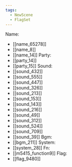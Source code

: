 ```yaml
---
tags:
  - NewScene
  - FlagSet
---
```

Name:
- [[name_65278]]
- [[name_8]]
- [[name_14]]
Party:
- [[party_14]]
- [[party_15]]
Sound:
- [[sound_432]]
- [[sound_555]]
- [[sound_447]]
- [[sound_326]]
- [[sound_213]]
- [[sound_153]]
- [[sound_143]]
- [[sound_216]]
- [[sound_49]]
- [[sound_312]]
- [[sound_524]]
- [[sound_709]]
- [[sound_39]]
Bgm:
- [[bgm_211]]
System:
- [[system_28]]
Fn:
- [[m5415_function9]]
Flag:
- [[flag_9480]]
